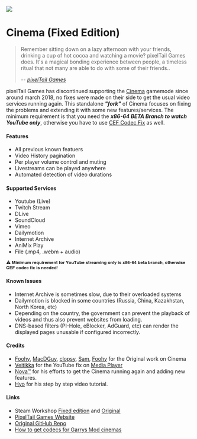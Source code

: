 [![](https://www.cloudflare.com/media/images/web-badges/cf-web-badges-f-1.png)](https://pages.cloudflare.com/)

Cinema (Fixed Edition)
======
> Remember sitting down on a lazy afternoon with your friends, drinking a cup of hot cocoa and watching a movie? pixelTail Games does. It's a magical bonding experience between people, a timeless ritual that not many are able to do with some of their friends..
>
> -- <cite>[pixelTail Games](https://github.com/pixeltailgames/)</cite>

pixelTail Games has discontinued supporting the [Cinema](https://github.com/pixeltailgames/cinema) gamemode since around march 2018, no fixes were made on their side to get the usual video services running again.
This standalone ***"fork"*** of Cinema focuses on fixing the problems and extending it with some new features/services. The minimum requirement is that you need the ***x86-64 BETA Branch to watch YouTube only***, otherwise you have to use [CEF Codec Fix](https://github.com/solsticegamestudios/GModCEFCodecFix) as well.

#### Features ####
* All previous known featuers
* Video History pagination
* Per player volume control and muting
* Livestreams can be played anywhere
* Automated detection of video durations

#### Supported Services ####
* Youtube (Live)
* Twitch Stream
* DLive
* SoundCloud
* Vimeo
* Dailymotion
* Internet Archive
* AniMix Play
* File (.mp4, .webm + audio)
<sub>
⚠ 𝐌𝐢𝐧𝐢𝐦𝐮𝐦 𝐫𝐞𝐪𝐮𝐢𝐫𝐞𝐦𝐞𝐧𝐭 𝐟𝐨𝐫 𝐘𝐨𝐮𝐓𝐮𝐛𝐞 𝐬𝐭𝐫𝐞𝐚𝐦𝐢𝐧𝐠 𝐨𝐧𝐥𝐲 𝐢𝐬 𝐱𝟖𝟔-𝟔𝟒 𝐛𝐞𝐭𝐚 𝐛𝐫𝐚𝐧𝐜𝐡, 𝐨𝐭𝐡𝐞𝐫𝐰𝐢𝐬𝐞 𝐂𝐄𝐅 𝐜𝐨𝐝𝐞𝐜 𝐟𝐢𝐱 𝐢𝐬 𝐧𝐞𝐞𝐝𝐞𝐝!
</sub>

#### Known Issues ####
* Internet Archive is sometimes slow, due to their overloaded systems
* Dailymotion is blocked in some countries (Russia, China, Kazakhstan, North Korea, etc)
* Depending on the country, the government can prevent the playback of videos and thus also prevent websites from loading.
* DNS-based filters (PI-Hole, eBlocker, AdGuard, etc) can render the displayed pages unusable if configured incorrectly.

#### Credits ####
* [Foohy](http://steamcommunity.com/profiles/76561197970525198), [MacDGuy](http://steamcommunity.com/profiles/76561197972354223), [clopsy](http://steamcommunity.com/profiles/76561197990944858), [Sam](http://steamcommunity.com/profiles/76561197991989781), [Foohy](http://steamcommunity.com/profiles/76561197997689747) for the Original work on Cinema
* [Veitikka](https://github.com/veitikka) for the YouTube fix on [Media Player](https://github.com/samuelmaddock/gm-mediaplayer/pull/34)
* [Nova™](https://steamcommunity.com/id/FarukGamer/) for his efforts to get the Cinema running again and adding new features.
* [Hyo](http://steamcommunity.com/profiles/76561198003580789) for his step by step video tutorial.


#### Links ####
* Steam Workshop [Fixed edition](https://steamcommunity.com/sharedfiles/filedetails/?id=2419005587) and [Original](https://steamcommunity.com/sharedfiles/filedetails/?id=118824086)
* [PixelTail Games Website](https://www.pixeltailgames.com/cinema)
* [Original GitHub Repo](https://github.com/pixeltailgames/cinema)
* [How to get codecs for Garrys Mod cinemas](https://www.youtube.com/watch?v=QfPAVTtOzgA)
